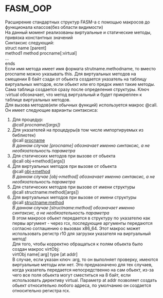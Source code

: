 # FASM_OOP  
Расширение стандартных структур FASM-а с помощью макросов до функционала классов(без области видимости)  
На данный момент реализованы виртуальные и статические методы, привязка константных значений  
Синтаксис следующий:  
	struct name [parent]  
		method1 method procname[:virtual]  
		...  
	ends  
Если имя метода имеет имя формата strutname.methodname, то вместо procname можно указывать this. Для виртуальных методов на смещении 8 байт сзади от обьекта создается указатель на таблицу виртуальных методов, если обьект или его предок имел такие методы. Сама таблица создается сразу после определения структуры. Ключ :virtual обозначает, что метод виртуальный и будет прикреплен к таблице виртуальных методов.  
Для вызова методов(или обычных функций) используется макрос @call. Он имеет следующие варианты синтаксиса:  
1. Для процедур:  
	*@call procname([args])*  
2. Для указателей на процедуры(в том числе импортируемых из библиотек)  
	@call [procname]([args])   
	*В данном случае [procname] обозначает именно синтаксис, а не необязательность параметра*  
3. Для статических методов при вызове от обьекта  
	@call obj->method([args])  
4. Для виртуальных методов при вызове от обьекта  
	@call [obj->method]([args])  
	*В данном случае [obj->method] обозначает именно синтаксис, а не необязательность параметра*  
5. Для статических методов при вызове от имени структуры  
	@call structname:method([args])  
6. Для виртуальных методов при вызове от имени структуры  
	@call [structname:method]([args])  
	*В данном случае [structname:method] обозначает именно синтаксис, а не необязательность параметра*  
В этом макросе обьект передается в структуру по указателю как первы аргумент - через rcx, последующие аргументы передаются согласно соглашению о вызовах х86_64. Этот макрос может использовать регистр r10 для загрузки указателя на виртуальный метод!  
Для того, чтобы корректно обращаться к полям обьекта было создан макрос virtObj:  
	virtObj name[:arg] type [at addr]  
В случае, если указан ключ :arg, то он выполняет проверку, имеются виртуальные методы или нет. Это предназначено для тех случаев, когда указатель передается непосредственно на сам обьект, из-за чего все поля обьекта могут сместиться на 8 байт, если использовать директиву virtual. Параметр at addr позволяет создать обьект относительно любого адреса, по умолчанию он создается относительно регистра rcx.